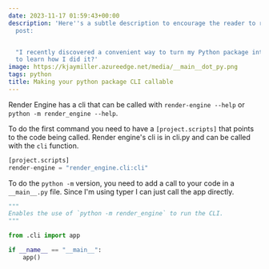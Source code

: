 ```yaml
---
date: 2023-11-17 01:59:43+00:00
description: 'Here''s a subtle description to encourage the reader to read the blog
  post:


  "I recently discovered a convenient way to turn my Python package into a CLI. Want
  to learn how I did it?'
image: https://kjaymiller.azureedge.net/media/__main__dot_py.png
tags: python
title: Making your python package CLI callable
---
```


Render Engine has a cli that can be called with `render-engine --help` or `python -m render_engine --help`.

To do the first command you need to have a `[project.scripts]` that points to the code being called. Render engine's cli is in cli.py and can be called with the `cli` function. 

```python
[project.scripts]
render-engine = "render_engine.cli:cli"

```

To do the `python -m` version, you need to add a call to your code in a `__main__.py` file.  Since I'm using typer I can just call the app directly.

```python
"""
Enables the use of `python -m render_engine` to run the CLI.
"""

from .cli import app

if __name__ == "__main__":
    app()
```